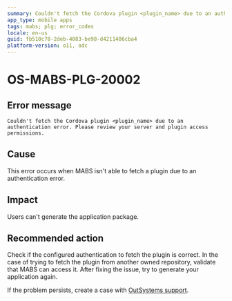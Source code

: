 ```yaml
---
summary: Couldn't fetch the Cordova plugin <plugin_name> due to an authentication error. Please review your server and plugin access permissions.
app_type: mobile apps
tags: mabs; plg; error_codes
locale: en-us
guid: fb510c78-2deb-4083-be98-d4211406cba4
platform-version: o11, odc
---
```


# OS-MABS-PLG-20002

## Error message

`Couldn't fetch the Cordova plugin <plugin_name> due to an authentication
error. Please review your server and plugin access permissions.`

## Cause

This error occurs when MABS isn't able to fetch a plugin due to an
authentication error.

## Impact

Users can't generate the application package.

## Recommended action

Check if the configured authentication to fetch the plugin is correct. In the
case of trying to fetch the plugin from another owned repository, validate that
MABS can access it. After fixing the issue, try to generate your application
again.

If the problem persists, create a case with [OutSystems
support](https://www.outsystems.com/support/portal/open-support-case?ErrorCode=OS-MABS-PLG-20002).
